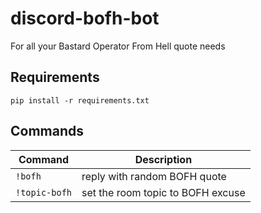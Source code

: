 # discord-bofh-bot

For all your Bastard Operator From Hell quote needs

## Requirements

```
pip install -r requirements.txt
```

## Commands

| Command | Description |
| --- | --- |
| `!bofh` | reply with random BOFH quote |
| `!topic-bofh` | set the room topic to BOFH excuse |
